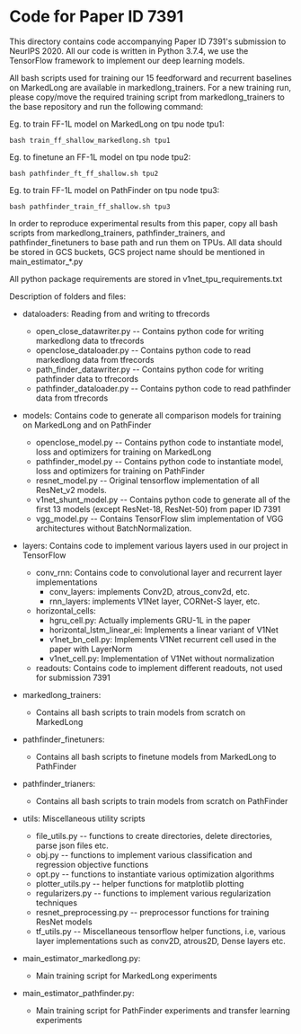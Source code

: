 # Code for Paper ID 7391
This directory contains code accompanying Paper ID 7391's submission to NeurIPS 2020.
All our code is written in Python 3.7.4, we use the TensorFlow framework to implement our deep learning models.

All bash scripts used for training our 15 feedforward and recurrent baselines on MarkedLong are available in markedlong_trainers.
For a new training run, please copy/move the required training script from markedlong_trainers to the base repository and run the following command:

Eg. to train FF-1L model on MarkedLong on tpu node tpu1:

`bash train_ff_shallow_markedlong.sh tpu1`

Eg. to finetune an FF-1L model on tpu node tpu2:

`bash pathfinder_ft_ff_shallow.sh tpu2`

Eg. to train FF-1L model on PathFinder on tpu node tpu3:

`bash pathfinder_train_ff_shallow.sh tpu3`

In order to reproduce experimental results from this paper, copy all bash scripts from markedlong_trainers, pathfinder_trainers, and pathfinder_finetuners to base path and run them on TPUs. 
All data should be stored in GCS buckets, GCS project name should be mentioned in main_estimator_*.py 

All python package requirements are stored in v1net_tpu_requirements.txt

Description of folders and files:
- dataloaders: Reading from and writing to tfrecords
    - open_close_datawriter.py  -- Contains python code for writing markedlong data to tfrecords
    - openclose_dataloader.py -- Contains python code to read markedlong data from tfrecords
    - path_finder_datawriter.py --  Contains python code for writing pathfinder data to tfrecords
    - pathfinder_dataloader.py -- Contains python code to read pathfinder data from tfrecords
   
- models: Contains code to generate all comparison models for training on MarkedLong and on PathFinder
    - openclose_model.py -- Contains python code to instantiate model, loss and optimizers for training
    on MarkedLong
    - pathfinder_model.py -- Contains python code to instantiate model, loss and optimizers for training
    on PathFinder
    - resnet_model.py -- Original tensorflow implementation of all ResNet_v2 models.
    - v1net_shunt_model.py -- Contains python code to generate all of the first 13 models (except ResNet-18, ResNet-50)
    from paper ID 7391
    - vgg_model.py -- Contains TensorFlow slim implementation of VGG architectures without BatchNormalization.

- layers: Contains code to implement various layers used in our project in TensorFlow
    - conv_rnn: Contains code to convolutional layer and recurrent layer implementations
        - conv_layers: implements Conv2D, atrous_conv2d, etc.
        - rnn_layers: implements V1Net layer, CORNet-S layer, etc.
    - horizontal_cells:
        - hgru_cell.py: Actually implements GRU-1L in the paper
        - horizontal_lstm_linear_ei: Implements a linear variant of V1Net
        - v1net_bn_cell.py: Implements V1Net recurrent cell used in the paper with LayerNorm
        - v1net_cell.py: Implementation of V1Net without normalization
    - readouts: Contains code to implement different readouts, not used for submission 7391

- markedlong_trainers:
    - Contains all bash scripts to train models from scratch on MarkedLong
    
- pathfinder_finetuners:
    - Contains all bash scripts to finetune models from MarkedLong to PathFinder
    
- pathfinder_trianers:
    - Contains all bash scripts to train models from scratch on PathFinder
    
- utils: Miscellaneous utility scripts
    - file_utils.py -- functions to create directories, delete directories, parse json files etc.
    - obj.py -- functions to implement various classification and regression objective functions
    - opt.py -- functions to instantiate various optimization algorithms
    - plotter_utils.py -- helper functions for matplotlib plotting
    - regularizers.py -- functions to implement various regularization techniques
    - resnet_preprocessing.py -- preprocessor functions for training ResNet models
    - tf_utils.py -- Miscellaneous tensorflow helper functions, i.e, various layer implementations such as conv2D, atrous2D, Dense layers etc.
    
- main_estimator_markedlong.py:
    - Main training script for MarkedLong experiments
   
- main_estimator_pathfinder.py:
    - Main training script for PathFinder experiments and transfer learning experiments